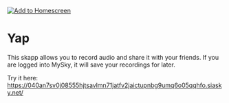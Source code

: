 [![Add to Homescreen](https://img.shields.io/badge/Skynet-Add%20To%20Homescreen-00c65e?logo=skynet&labelColor=0d0d0d)](https://homescreen.hns.siasky.net/#/skylink/AQCrn58EwIKUsZ94r9bXOGauv-KapM77N1wT62jYAXWovw)

# Yap

This skapp allows you to record audio and share it with your friends.
If you are logged into MySky, it will save your recordings for later.

Try it here: https://040an7sv0j08555hjtsavlmn71jatfv2jaictupnbg9umq6o05qqhfo.siasky.net/